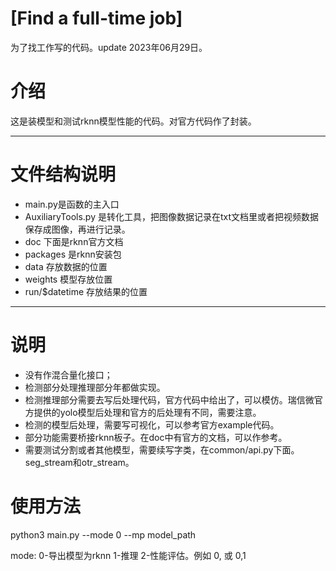# [Find a full-time job]

为了找工作写的代码。update 2023年06月29日。

# 介绍

这是装模型和测试rknn模型性能的代码。对官方代码作了封装。

---

# 文件结构说明

- main.py是函数的主入口
- AuxiliaryTools.py 是转化工具，把图像数据记录在txt文档里或者把视频数据保存成图像，再进行记录。
- doc 下面是rknn官方文档
- packages 是rknn安装包
- data 存放数据的位置
- weights 模型存放位置
- run/$datetime 存放结果的位置

---

# 说明

- 没有作混合量化接口；
- 检测部分处理推理部分年都做实现。
- 检测推理部分需要去写后处理代码，官方代码中给出了，可以模仿。瑞信微官方提供的yolo模型后处理和官方的后处理有不同，需要注意。
- 检测的模型后处理，需要写可视化，可以参考官方example代码。
- 部分功能需要桥接rknn板子。在doc中有官方的文档，可以作参考。
- 需要测试分割或者其他模型，需要续写字类，在common/api.py下面。seg_stream和otr_stream。

# 使用方法

python3 main.py --mode 0 --mp model_path

mode:  0-导出模型为rknn  1-推理  2-性能评估。例如 0, 或 0,1
